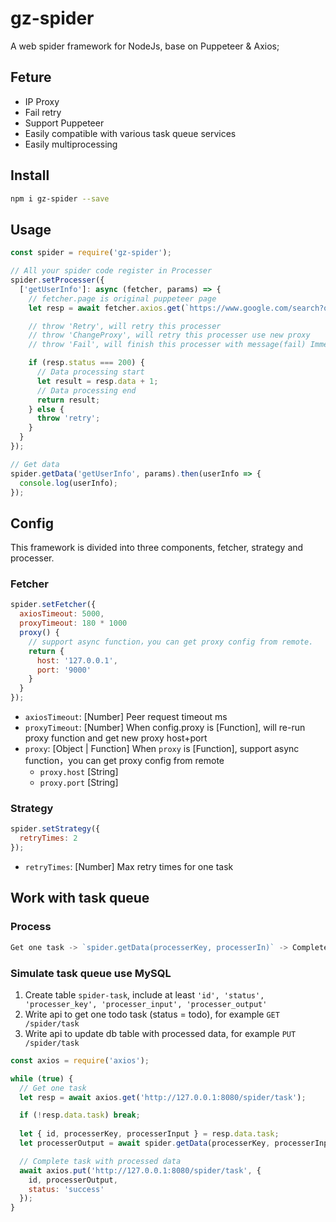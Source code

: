 # gz-spider

A web spider framework for NodeJs, base on Puppeteer & Axios;

## Feture
- IP Proxy
- Fail retry
- Support Puppeteer
- Easily compatible with various task queue services
- Easily multiprocessing

## Install

``` bash
npm i gz-spider --save
```

## Usage

``` javascript
const spider = require('gz-spider');

// All your spider code register in Processer
spider.setProcesser({
  ['getUserInfo']: async (fetcher, params) => {
    // fetcher.page is original puppeteer page 
    let resp = await fetcher.axios.get(`https://www.google.com/search?q=${params}`);

    // throw 'Retry', will retry this processer
    // throw 'ChangeProxy', will retry this processer use new proxy
    // throw 'Fail', will finish this processer with message(fail) Immediately

    if (resp.status === 200) {
      // Data processing start
      let result = resp.data + 1;
      // Data processing end
      return result;
    } else {
      throw 'retry';
    }
  }
});

// Get data
spider.getData('getUserInfo', params).then(userInfo => {
  console.log(userInfo);
});

```

## Config

This framework is divided into three components, fetcher, strategy and processer. 

### Fetcher

``` javascript
spider.setFetcher({
  axiosTimeout: 5000,
  proxyTimeout: 180 * 1000
  proxy() {
    // support async function，you can get proxy config from remote.
    return {
      host: '127.0.0.1',
      port: '9000'
    }
  }
});
```

- `axiosTimeout`: [Number] Peer request timeout ms
- `proxyTimeout`: [Number] When config.proxy is [Function], will re-run proxy function and get new proxy host+port
- `proxy`: [Object | Function] When `proxy` is [Function], support async function，you can get proxy config from remote
  - `proxy.host` [String]
  - `proxy.port` [String]

### Strategy

``` javascript
spider.setStrategy({
  retryTimes: 2
});
```

- `retryTimes`: [Number] Max retry times for one task

## Work with task queue

### Process

``` javascript
Get one task -> `spider.getData(processerKey, processerIn)` -> Complete task with processed data
```

### Simulate task queue use MySQL

1. Create table `spider-task`, include at least `'id', 'status', 'processer_key', 'processer_input', 'processer_output'`
2. Write api to get one todo task (status = todo), for example `GET /spider/task`
3. Write api to update db table with processed data, for example `PUT /spider/task`

``` javascript
const axios = require('axios');

while (true) {
  // Get one task
  let resp = await axios.get('http://127.0.0.1:8080/spider/task');

  if (!resp.data.task) break;
  
  let { id, processerKey, processerInput } = resp.data.task;
  let processerOutput = await spider.getData(processerKey, processerInput);

  // Complete task with processed data
  await axios.put('http://127.0.0.1:8080/spider/task', {
    id, processerOutput,
    status: 'success'
  });
}
```
